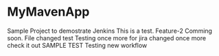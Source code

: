 # MyMavenApp
Sample Project to demostrate Jenkins
This is a test.
Feature-2 Comming soon.
File changed
test
Testing once more for jira
changed once more
check it out
SAMPLE TEST
Testing new workflow
